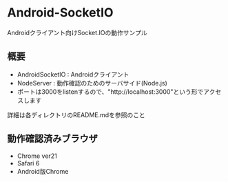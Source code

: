 Android-SocketIO
=============

Androidクライアント向けSocket.IOの動作サンプル

概要
-------

* AndroidSocketIO : Androidクライアント
* NodeServer : 動作確認のためのサーバサイド(Node.js)
* ポートは3000をlistenするので、"http://localhost:3000"という形でアクセスします

詳細は各ディレクトリのREADME.mdを参照のこと

動作確認済みブラウザ
-------

* Chrome ver21
* Safari 6
* Android版Chrome